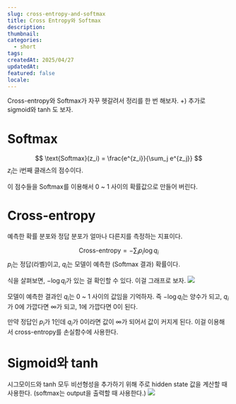 ```yaml
---
slug: cross-entropy-and-softmax
title: Cross Entropy와 Softmax
description: 
thumbnail: 
categories:
  - short
tags: 
createdAt: 2025/04/27
updatedAt: 
featured: false
locale:
---
```

Cross-entropy와 Softmax가 자꾸 헷갈려서 정리를 한 번 해보자. 
+) 추가로 sigmoid와 tanh 도 보자.



# Softmax
$$
\text{Softmax}(z_i) = \frac{e^{z_i}}{\sum_j e^{z_j}}
$$
$z_{i}$는 i번째 클래스의 점수이다.

이 점수들을 Softmax를 이용해서 0 ~ 1 사이의 확률값으로 만들어 버린다.

# Cross-entropy
예측한 확률 분포와 정답 분포가 얼마나 다른지를 측정하는 지표이다.

$$
\text{Cross-entropy} = -\sum_{i} p_i \log q_i
$$
$p_{i}$는 정답(라벨)이고, $q_{i}$는 모델이 예측한 (Softmax 결과) 확률이다.

식을 살펴보면, $-\log{q_{i}}$가 있는 걸 확인할 수 있다. 이걸 그래프로 보자.
![](https://i.imgur.com/2B50z1v.png)

모델이 예측한 결과인 $q_{i}$는 0 ~ 1 사이의 값임을 기억하자. 즉 $-\log{q_{i}}$는 양수가 되고, $q_{i}$가 0에 가깝다면 $\infty$가 되고, 1에 가깝다면 0이 된다.

만약 정답인 $p_{i}$가 1인데 $q_{i}$가 0이라면 값이 $\infty$가 되어서 값이 커지게 된다. 이걸 이용해서 cross-entropy를 손실함수에 사용한다.

# Sigmoid와 tanh
시그모이드와 tanh 모두 비선형성을 추가하기 위해 주로 hidden state 값을 계산할 때 사용한다. (softmax는 output을 출력할 때 사용한다.)
![](https://i.imgur.com/egcQZB5.png)


